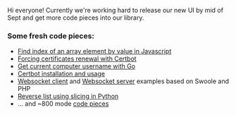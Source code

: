 Hi everyone!
Currently we're working hard to release our new UI by mid of Sept and get more code pieces into our library.

### Some fresh code pieces:
- [Find index of an array element by value in Javascript](https://onelinerhub.com/javascript/find_index_of_array_element_with_a_certain_value)
- [Forcing certificates renewal with Certbot](https://onelinerhub.com/certbot/how_to_force_certificates_renew)
- [Get current computer username with Go](https://onelinerhub.com/golang/fetch_computer_username)
- [Certbot installation and usage](https://onelinerhub.com/?q=certbot/)
- [Websocket client](https://onelinerhub.com/php-swoole/websocket_client) and [Websocket server](https://onelinerhub.com/php-swoole/websocket_server) examples based on Swoole and PHP
- [Reverse list using slicing in Python](https://onelinerhub.com/python/reverse_a_list_slicing)
- ... and ~800 mode [code pieces](https://onelinerhub.com/)
